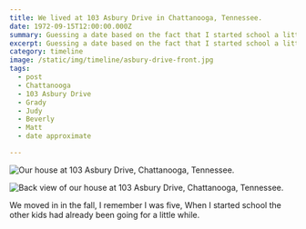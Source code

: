 ```yaml
---
title: We lived at 103 Asbury Drive in Chattanooga, Tennessee.
date: 1972-09-15T12:00:00.000Z
summary: Guessing a date based on the fact that I started school a little after the start of the year.
excerpt: Guessing a date based on the fact that I started school a little after the start of the year.
category: timeline
image: /static/img/timeline/asbury-drive-front.jpg
tags:
  - post 
  - Chattanooga
  - 103 Asbury Drive
  - Grady
  - Judy
  - Beverly
  - Matt
  - date approximate

---
```


![Our house at 103 Asbury Drive, Chattanooga, Tennessee.](/static/img/timeline/asbury-drive-front.jpg)

![Back view of our house at 103 Asbury Drive, Chattanooga, Tennessee.](/static/img/timeline/asbury-drive-back.jpg)

We moved in in the fall, I remember I was five, When I started school the other kids had already been going for a little while.